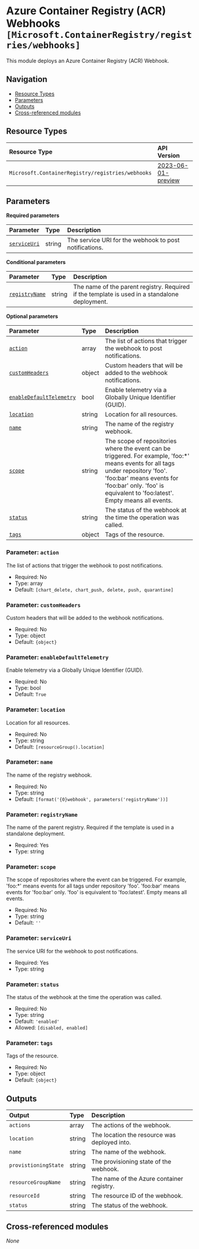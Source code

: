 # Azure Container Registry (ACR) Webhooks `[Microsoft.ContainerRegistry/registries/webhooks]`

This module deploys an Azure Container Registry (ACR) Webhook.

## Navigation

- [Resource Types](#Resource-Types)
- [Parameters](#Parameters)
- [Outputs](#Outputs)
- [Cross-referenced modules](#Cross-referenced-modules)

## Resource Types

| Resource Type | API Version |
| :-- | :-- |
| `Microsoft.ContainerRegistry/registries/webhooks` | [2023-06-01-preview](https://learn.microsoft.com/en-us/azure/templates/Microsoft.ContainerRegistry/registries/webhooks) |

## Parameters

**Required parameters**

| Parameter | Type | Description |
| :-- | :-- | :-- |
| [`serviceUri`](#parameter-serviceuri) | string | The service URI for the webhook to post notifications. |

**Conditional parameters**

| Parameter | Type | Description |
| :-- | :-- | :-- |
| [`registryName`](#parameter-registryname) | string | The name of the parent registry. Required if the template is used in a standalone deployment. |

**Optional parameters**

| Parameter | Type | Description |
| :-- | :-- | :-- |
| [`action`](#parameter-action) | array | The list of actions that trigger the webhook to post notifications. |
| [`customHeaders`](#parameter-customheaders) | object | Custom headers that will be added to the webhook notifications. |
| [`enableDefaultTelemetry`](#parameter-enabledefaulttelemetry) | bool | Enable telemetry via a Globally Unique Identifier (GUID). |
| [`location`](#parameter-location) | string | Location for all resources. |
| [`name`](#parameter-name) | string | The name of the registry webhook. |
| [`scope`](#parameter-scope) | string | The scope of repositories where the event can be triggered. For example, 'foo:*' means events for all tags under repository 'foo'. 'foo:bar' means events for 'foo:bar' only. 'foo' is equivalent to 'foo:latest'. Empty means all events. |
| [`status`](#parameter-status) | string | The status of the webhook at the time the operation was called. |
| [`tags`](#parameter-tags) | object | Tags of the resource. |

### Parameter: `action`

The list of actions that trigger the webhook to post notifications.
- Required: No
- Type: array
- Default: `[chart_delete, chart_push, delete, push, quarantine]`

### Parameter: `customHeaders`

Custom headers that will be added to the webhook notifications.
- Required: No
- Type: object
- Default: `{object}`

### Parameter: `enableDefaultTelemetry`

Enable telemetry via a Globally Unique Identifier (GUID).
- Required: No
- Type: bool
- Default: `True`

### Parameter: `location`

Location for all resources.
- Required: No
- Type: string
- Default: `[resourceGroup().location]`

### Parameter: `name`

The name of the registry webhook.
- Required: No
- Type: string
- Default: `[format('{0}webhook', parameters('registryName'))]`

### Parameter: `registryName`

The name of the parent registry. Required if the template is used in a standalone deployment.
- Required: Yes
- Type: string

### Parameter: `scope`

The scope of repositories where the event can be triggered. For example, 'foo:*' means events for all tags under repository 'foo'. 'foo:bar' means events for 'foo:bar' only. 'foo' is equivalent to 'foo:latest'. Empty means all events.
- Required: No
- Type: string
- Default: `''`

### Parameter: `serviceUri`

The service URI for the webhook to post notifications.
- Required: Yes
- Type: string

### Parameter: `status`

The status of the webhook at the time the operation was called.
- Required: No
- Type: string
- Default: `'enabled'`
- Allowed: `[disabled, enabled]`

### Parameter: `tags`

Tags of the resource.
- Required: No
- Type: object
- Default: `{object}`


## Outputs

| Output | Type | Description |
| :-- | :-- | :-- |
| `actions` | array | The actions of the webhook. |
| `location` | string | The location the resource was deployed into. |
| `name` | string | The name of the webhook. |
| `provistioningState` | string | The provisioning state of the webhook. |
| `resourceGroupName` | string | The name of the Azure container registry. |
| `resourceId` | string | The resource ID of the webhook. |
| `status` | string | The status of the webhook. |

## Cross-referenced modules

_None_
